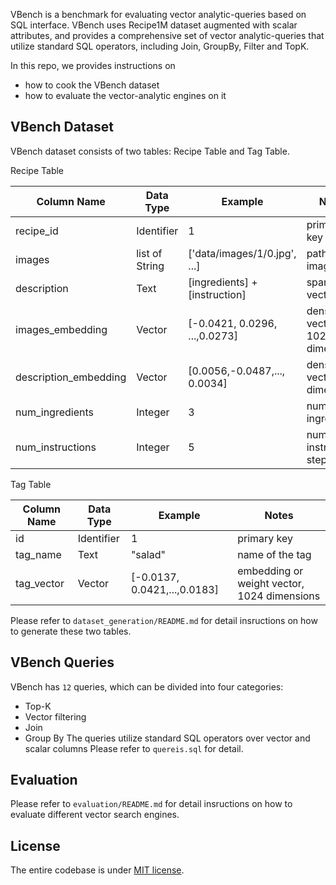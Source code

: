 VBench is a benchmark for evaluating vector analytic-queries based on SQL interface.
VBench uses Recipe1M dataset augmented with scalar attributes, and provides a comprehensive set of vector analytic-queries that utilize standard SQL operators, including Join, GroupBy, Filter and TopK.

In this repo, we provides instructions on 
- how to cook the VBench dataset
- how to evaluate the vector-analytic engines on it

## VBench Dataset

VBench dataset consists of two tables: Recipe Table and Tag Table.

Recipe Table

| Column Name           | Data Type      | Example                       | Notes                         |
| --------------------- | -------------- | ----------------------------- | ----------------------------- |
| recipe_id             | Identifier     | 1                             | primary key                   |
| images                | list of String | ['data/images/1/0.jpg', ...]  | paths of images               |
| description           | Text           | [ingredients] + [instruction] | sparse vector                 |
| images_embedding      | Vector         | [-0.0421, 0.0296, ...,0.0273] | dense vector, 1024 dimensions |
| description_embedding | Vector         | [0.0056,-0.0487,..., 0.0034]  | dense vect, 1024 dimensions   |
| num_ingredients       | Integer        | 3                             | number of ingredients         |
| num_instructions      | Integer        | 5                             | number of instruction steps   |


Tag Table

| Column Name | Data Type  | Example                      | Notes                                       |
| ----------- | ---------- | ---------------------------- | ------------------------------------------- |
| id          | Identifier | 1                            | primary key                                 |
| tag_name    | Text       | "salad"                      | name of the tag                             |
| tag_vector  | Vector     | [-0.0137, 0.0421,...,0.0183] | embedding or weight vector, 1024 dimensions |


Please refer to `dataset_generation/README.md` for detail insructions on how to generate these two tables.


## VBench Queries

VBench has `12` queries, which can be divided into four categories: 
- Top-K 
- Vector filtering
- Join
- Group By
The queries utilize standard SQL operators over vector and scalar columns 
Please refer to `quereis.sql` for detail.

## Evaluation

Please refer to `evaluation/README.md` for detail insructions on how to evaluate different vector search engines.

## License
The entire codebase is under [MIT license](./LICENSE).

